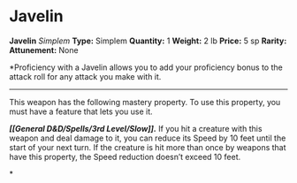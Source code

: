 # Javelin

**Javelin**
_Simplem_
**Type:** Simplem
**Quantity:** 1
**Weight:** 2 lb
**Price:** 5 sp
**Rarity:** 
**Attunement:** None

*Proficiency with a Javelin allows you to add your proficiency bonus to the attack roll for any attack you make with it.
<div class="mastery-container"><hr />
<p>This weapon has the following mastery property. To use this property, you must have a feature that lets you use it.

***[[General D&D/Spells/3rd Level/Slow]].*** If you hit a creature with this weapon and deal damage to it, you can reduce its Speed by 10 feet until the start of your next turn. If the creature is hit more than once by weapons that have this property, the Speed reduction doesn’t exceed 10 feet.</p>*